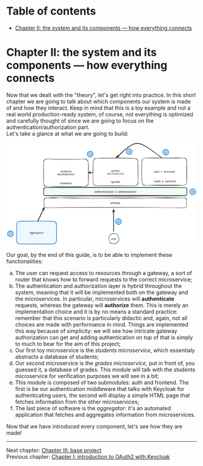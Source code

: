 <!-- TOC start (generated with https://github.com/derlin/bitdowntoc) -->
# Table of contents
- [Chapter II: the system and its components — how everything connects](#chapter-ii-the-system-and-its-components-how-everything-connects)

<!-- TOC end -->

<!-- TOC --><a name="chapter-ii-the-system-and-its-components-how-everything-connects"></a>
# Chapter II: the system and its components — how everything connects

Now that we dealt with the "theory", let's get right into practice. In this short chapter we are going to talk about which components our system is made of and how they interact. Keep in mind that this is a toy example and not a real world production-ready system, of course, not everything is optimized and carefully thought of since we are going to focus on the authentication/authorization part.
<br>
Let's take a glance at what we are going to build:

![glance](assets/system_1.png)

Our goal, by the end of this guide, is to be able to implement these functionalities:

<ol style="list-style: lower-alpha;">
    <li>
        The user can request access to resources through a gateway, a sort of router that knows how to forward requests to the correct microservice;
    </li>
    <li>
    The authentication and authorization layer is hybrid throughout the system, meaning that it will be implemented both on the gateway and the microservices. In particular, microservices will <b>authenticate</b> requests, whereas the gateway will <b>authorize</b> them. This is merely an implementation choice and it is by no means a standard practice: remember that this scenario is particularly didactic and, again, not all choices are made with performance in mind. Things are implemented this way because of simplicity: we will see how intricate gateway authorization can get and adding authentication on top of that is simply to much to bear for the aim of this project;
    </li>
    <li>
        Our first toy microservice is the <i>students microservice</i>, which essentialy abstracts a database of students;
    </li>
    <li>
        Our second microservice is the <i>grades microservice</i>, put in front of, you guessed it, a database of grades. This module will talk with the students microservice for verification purposes we will see in a bit;
    </li>
    <li>
        This module is composed of two submodules: auth and frontend. The first is be our authentication middleware that talks with Keycloak for authenticating users, the second will display a simple HTML page that fetches information from the other microservices; 
    </li>
    <li>
        The last piece of software is the <i>aggregator</i>: it's an automated application that fetches and aggregates information from microservices.
    </li>
</ol>

Now that we have introduced every component, let's see _how_ they are made!
<hr>

Next chapter: [Chapter III: base project](Chapter%20III.md)<br>
Previous chapter: [Chapter I: introduction to OAuth2 with Keycloak](Chapter%20I.md)
